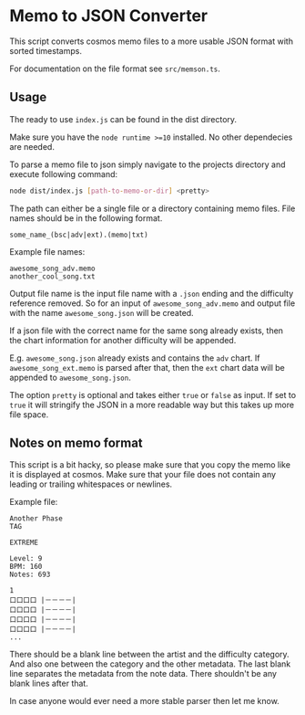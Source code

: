 # Memo to JSON Converter

This script converts cosmos memo files to a more usable
JSON format with sorted timestamps.

For documentation on the file format see `src/memson.ts`.

## Usage

The ready to use `index.js` can be found in the dist directory.

Make sure you have the `node runtime >=10` installed. No other dependecies are needed.

To parse a memo file to json simply navigate to the projects directory and execute following command:

```bash
node dist/index.js [path-to-memo-or-dir] <pretty>
```

The path can either be a single file or a directory containing memo files.
File names should be in the following format.

`some_name_(bsc|adv|ext).(memo|txt)`

Example file names:

```text
awesome_song_adv.memo
another_cool_song.txt
```

Output file name is the input file name with a `.json` ending and the difficulty reference removed. So for an input of `awesome_song_adv.memo` and output file with the name `awesome_song.json` will be created.

If a json file with the correct name for the same song already exists, then the chart information for another difficulty will be appended.

E.g. `awesome_song.json` already exists and contains the `adv` chart. If `awesome_song_ext.memo` is parsed after that, then the `ext` chart data will be appended to `awesome_song.json`.

The option `pretty` is optional and takes either `true` or `false` as input. If set to `true` it will stringify the JSON in a more readable way but this takes up more file space.

## Notes on memo format

This script is a bit hacky, so please make sure that you copy the
memo like it is displayed at cosmos. Make sure that your file does not contain any leading or trailing whitespaces or newlines.

Example file:

```text
Another Phase
TAG

EXTREME

Level: 9
BPM: 160
Notes: 693

1
口口口口 |－－－－|
口口口口 |－－－－|
口口口口 |－－－－|
口口口口 |－－－－|
...
```

There should be a blank line between the artist and the difficulty
category. And also one between the category and the other metadata.
The last blank line separates the metadata from the note data.
There shouldn't be any blank lines after that.

In case anyone would ever need a more stable parser then let me know.
